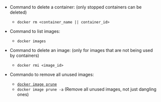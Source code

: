 - Command to delete a container: (only stopped containers can be deleted)

  - `docker rm <container_name || container_id>`

- Command to list images:
  - `docker images`
- Command to delete an image: (only for images that are not being used by containers)

  - `docker rmi <image_id>`

- Commando to remove all unused images:
  - [`docker image prune`](https://docs.docker.com/engine/reference/commandline/image_prune/)
  - `docker image prune -a` (Remove all unused images, not just dangling ones)
